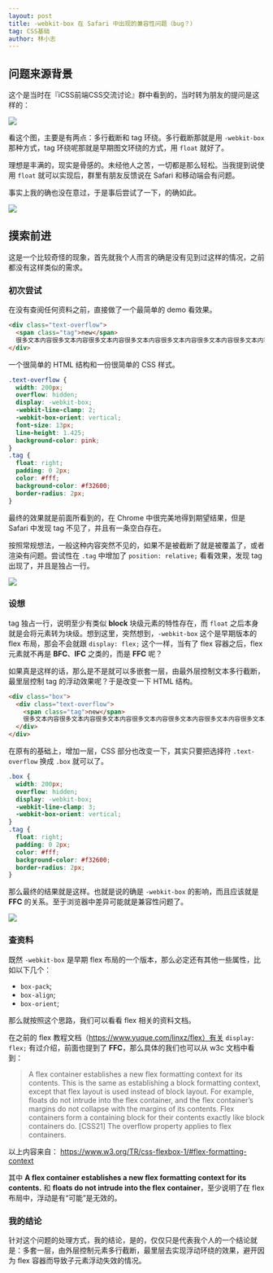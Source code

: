 ```yaml
---
layout: post
title: -webkit-box 在 Safari 中出现的兼容性问题（bug？）
tag: CSS基础
author: 林小志
---
```


## 问题来源背景
这个是当时在『iCSS前端CSS交流讨论』群中看到的，当时转为朋友的提问是这样的：

![](/blog/img/2021-09/-webkit-box-1.jpeg)

看这个图，主要是有两点：多行截断和 tag 环绕。多行截断那就是用 `-webkit-box` 那种方式，tag 环绕呢那就是早期图文环绕的方式，用 `float` 就好了。

理想是丰满的，现实是骨感的。未经他人之苦，一切都是那么轻松。当我提到说使用 `float` 就可以实现后，群里有朋友反馈说在 Safari 和移动端会有问题。

事实上我的确也没在意过，于是事后尝试了一下，的确如此。

![](/blog/img/2021-09/-webkit-box-2.jpeg)

## 摸索前进
这是一个比较奇怪的现象，首先就我个人而言的确是没有见到过这样的情况，之前都没有这样类似的需求。

### 初次尝试
在没有查阅任何资料之前，直接做了一个最简单的 demo 看效果。

```html
<div class="text-overflow">
  <span class="tag">new</span>
  很多文本内容很多文本内容很多文本内容很多文本内容很多文本内容很多文本内容很多文本内容很多文本内容很多文本内容很多文本内容很多文本内容很多文本内容很多文本内容很多文本内容很多文本内容很多文本内容很多文本内容很多文本内容很多文本内容很多文本内容很多文本内容很多文本内容很多文本内容很多文本内容
</div>
```

一个很简单的 HTML 结构和一份很简单的 CSS 样式。

```css
.text-overflow {
  width: 200px;
  overflow: hidden;
  display: -webkit-box;
  -webkit-line-clamp: 2;
  -webkit-box-orient: vertical;
  font-size: 13px;
  line-height: 1.425;
  background-color: pink;
}
.tag {
  float: right;
  padding: 0 2px;
  color: #fff;
  background-color: #f32600;
  border-radius: 2px;
}
```

最终的效果就是前面所看到的，在 Chrome 中很完美地得到期望结果，但是 Safari 中发现 tag 不见了，并且有一条空白存在。

按照常规想法，一般这种内容突然不见的，如果不是被截断了就是被覆盖了，或者渲染有问题。尝试性在 `.tag` 中增加了 `position: relative;` 看看效果，发现 tag 出现了，并且是独占一行。

![](/blog/img/2021-09/-webkit-box-3.jpeg)

### 设想
tag 独占一行，说明至少有类似 **block** 块级元素的特性存在，而 `float` 之后本身就是会将元素转为块级。想到这里，突然想到，`-webkit-box` 这个是早期版本的 flex 布局，那会不会就跟 `display: flex;` 这个一样，当有了 flex 容器之后，flex 元素就不再是 **BFC**、**IFC** 之类的，而是 **FFC** 呢？

如果真是这样的话，那么是不是就可以多嵌套一层，由最外层控制文本多行截断，最里层控制 tag 的浮动效果呢？于是改变一下 HTML 结构。

```html
<div class="box">
  <div class="text-overflow">
    <span class="tag">new</span>
    很多文本内容很多文本内容很多文本内容很多文本内容很多文本内容很多文本内容很多文本内容很多文本内容很多文本内容很多文本内容很多文本内容很多文本内容很多文本内容很多文本内容很多文本内容很多文本内容很多文本内容很多文本内容很多文本内容很多文本内容很多文本内容很多文本内容很多文本内容很多文本内容
  </div>
</div>
```

在原有的基础上，增加一层，CSS 部分也改变一下，其实只要把选择符 `.text-overflow` 换成 `.box` 就可以了。

```css
.box {
  width: 200px;
  overflow: hidden;
  display: -webkit-box;
  -webkit-line-clamp: 3;
  -webkit-box-orient: vertical;
}
.tag {
  float: right;
  padding: 0 2px;
  color: #fff;
  background-color: #f32600;
  border-radius: 2px;
}
```

那么最终的结果就是这样。也就是说的确是 `-webkit-box` 的影响，而且应该就是 **FFC** 的关系。至于浏览器中差异可能就是兼容性问题了。

![](/blog/img/2021-09/-webkit-box-4.jpeg)

### 查资料
既然 `-webkit-box` 是早期 flex 布局的一个版本，那么必定还有其他一些属性，比如以下几个：

* `box-pack`;
* `box-align`;
* `box-orient`; 

那么就按照这个思路，我们可以看看 flex 相关的资料文档。

在之前的 flex 教程文档（https://www.yuque.com/linxz/flex）有关 `display: flex;` 有过介绍，前面也提到了 **FFC**，那么具体的我们也可以从 w3c 文档中看到：

> A flex container establishes a new flex formatting context for its contents. This is the same as establishing a block formatting context, except that flex layout is used instead of block layout. For example, floats do not intrude into the flex container, and the flex container’s margins do not collapse with the margins of its contents. Flex containers form a containing block for their contents exactly like block containers do. [CSS21] The overflow property applies to flex containers.

以上内容来自： https://www.w3.org/TR/css-flexbox-1/#flex-formatting-context

其中 **A flex container establishes a new flex formatting context for its contents.** 和 **floats do not intrude into the flex container**，至少说明了在 flex 布局中，浮动是有“可能”是无效的。

### 我的结论
针对这个问题的处理方式，我的结论，是的，仅仅只是代表我个人的一个结论就是：多套一层，由外层控制元素多行截断，最里层去实现浮动环绕的效果，避开因为 flex 容器而导致子元素浮动失效的情况。
